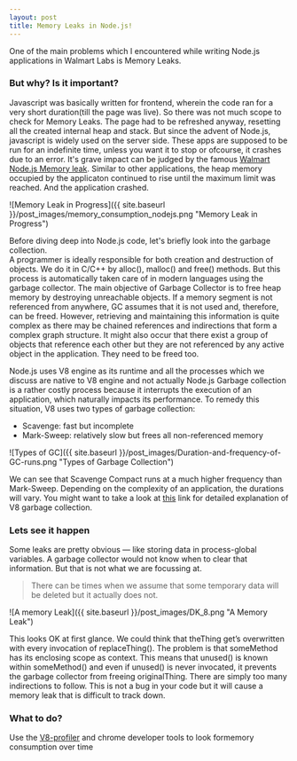 ```yaml
---
layout: post
title: Memory Leaks in Node.js!
---
```


One of the main problems which I encountered while writing Node.js applications in Walmart Labs is Memory Leaks.

### But why? Is it important?

Javascript was basically written for frontend, wherein the code ran for a very short duration(till the page was live). So there was not much scope to check for Memory Leaks. The page had to be refreshed anyway, resetting all the created internal heap and stack. But since the advent of Node.js, javascript is widely used on the server side. These apps are supposed to be run for an indefinite time, unless you want it to stop or ofcourse, it crashes due to an error. It's grave impact can be judged by the famous [Walmart Node.js Memory leak](https://www.joyent.com/blog/walmart-node-js-memory-leak). Similar to other applications, the heap memory occupied by the applicaton continued to rise until the maximum limit was reached. And the application crashed.

![Memory Leak in Progress]({{ site.baseurl }}/post_images/memory_consumption_nodejs.png "Memory Leak in Progress")

Before diving deep into Node.js code, let's briefly look into the garbage collection.  
A programmer is ideally responsible for both creation and destruction of objects. We do it in C/C++ by alloc(), malloc() and free() methods. But this process is automatically taken care of in modern languages using the garbage collector. The main objective of Garbage Collector is to free heap memory by destroying unreachable objects. If a memory segment is not referenced from anywhere, GC assumes that it is not used and, therefore, can be freed. However, retrieving and maintaining this information is quite complex as there may be chained references and indirections that form a complex graph structure. It might also occur that there exist a group of objects that reference each other but they are not referenced by any active object in the application. They need to be freed too.

Node.js uses V8 engine as its runtime and all the processes which we discuss are native to V8 engine and not actually Node.js
Garbage collection is a rather costly process because it interrupts the execution of an application, which naturally impacts its performance. To remedy this situation, V8 uses two types of garbage collection:
- Scavenge: fast but incomplete
- Mark-Sweep: relatively slow but frees all non-referenced memory

![Types of GC]({{ site.baseurl }}/post_images/Duration-and-frequency-of-GC-runs.png "Types of Garbage Collection")

We can see that Scavenge Compact runs at a much higher frequency than Mark-Sweep. Depending on the complexity of an application, the durations will vary. You might want to take a look at [this](http://jayconrod.com/posts/55/a-tour-of-v8-garbage-collection) link for detailed explanation of V8 garbage collection.

### Lets see it happen

Some leaks are pretty obvious — like storing data in process-global variables. A garbage collector would not know when to clear that information. But that is not what we are focussing at. 
> There can be times when we assume that some temporary data will be deleted but it actually does not. 

![A memory Leak]({{ site.baseurl }}/post_images/DK_8.png "A Memory Leak")

This looks OK at first glance. We could think that theThing get’s overwritten with every invocation of replaceThing(). The problem is that someMethod has its enclosing scope as context. This means that unused() is known within someMethod() and even if unused() is never invocated, it prevents the garbage collector from freeing originalThing.  There are simply too many indirections to follow.  This is not a bug in your code but it will cause a memory leak that is difficult to track down.

### What to do?

Use the [V8-profiler](https://www.npmjs.com/package/v8-profiler) and chrome developer tools to look formemory consumption over time 